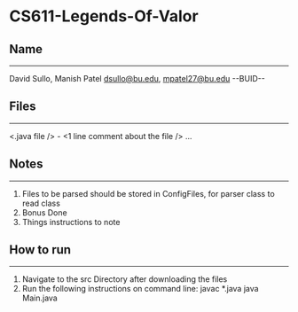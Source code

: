 # CS611-Legends-Of-Valor

## Name
---------------------------------------------------------------------------
David Sullo, Manish Patel
dsullo@bu.edu, mpatel27@bu.edu
--BUID--


## Files
---------------------------------------------------------------------------
<.java file /> - <1 line comment about the file />
...


## Notes
---------------------------------------------------------------------------
1. Files to be parsed should be stored in ConfigFiles, for parser class to read class
2. Bonus Done
3. Things instructions to note


## How to run
---------------------------------------------------------------------------
1. Navigate to the src Directory after downloading the files
2. Run the following instructions on command line:
	javac *.java
	java Main.java
